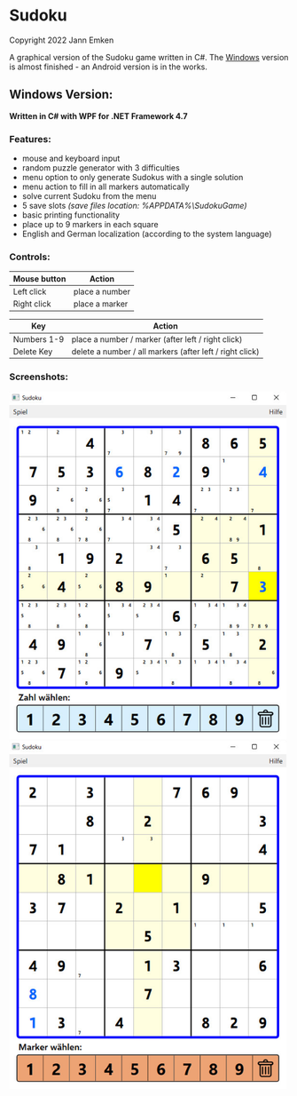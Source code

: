 # Sudoku

Copyright 2022 Jann Emken

A graphical version of the Sudoku game written in C#. The [Windows](https://github.com/q-g-j/Sudoku/tree/master/WPF) version is almost finished - an Android version is in the works.

## Windows Version:

**Written in C# with WPF for .NET Framework 4.7**

### Features:

- mouse and keyboard input
- random puzzle generator with 3 difficulties
- menu option to only generate Sudokus with a single solution
- menu action to fill in all markers automatically
- solve current Sudoku from the menu
- 5 save slots *(save files location: %APPDATA%\SudokuGame)*
- basic printing functionality
- place up to 9 markers in each square
- English and German localization (according to the system language)

### Controls:

|Mouse button|Action|
|-|-|
|Left click|place a number|
|Right click|place a marker|

|Key|Action|
|-|-|
|Numbers 1-9|place a number / marker (after left / right click)|
|Delete Key|delete a number / all markers (after left / right click)|

### Screenshots:

<img src="https://github.com/q-g-j/Sudoku/raw/master/WPF/screenshot-number.jpg" width="500">
<img src="https://github.com/q-g-j/Sudoku/raw/master/WPF/screenshot-marker.jpg" width="500">
